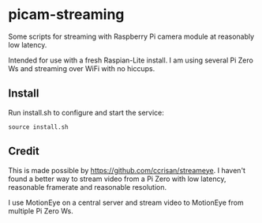 # picam-streaming

Some scripts for streaming with Raspberry Pi camera module at reasonably low latency.

Intended for use with a fresh Raspian-Lite install. I am using several Pi Zero Ws and
streaming over WiFi with no hiccups.

## Install

Run install.sh to configure and start the service:

    source install.sh

## Credit

This is made possible by https://github.com/ccrisan/streameye. I haven't found a better way to
stream video from a Pi Zero with low latency, reasonable framerate and reasonable resolution.

I use MotionEye on a central server and stream video to MotionEye from multiple Pi Zero Ws.
